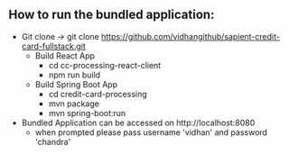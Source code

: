 ## How to run the bundled application:
- Git clone -> git clone https://github.com/vidhangithub/sapient-credit-card-fullstack.git
  - Build React App
    - cd cc-processing-react-client
    - npm run build
  - Build Spring Boot App
    - cd credit-card-processing
    - mvn package
    - mvn spring-boot:run
- Bundled Application can be accessed on http://localhost:8080 
  - when prompted please pass username 'vidhan' and password 'chandra'

